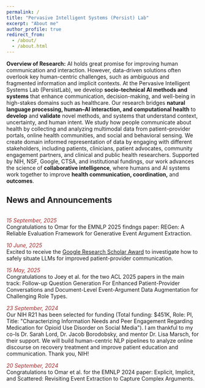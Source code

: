 ```yaml
---
permalink: /
title: "Pervasive Intelligent Systems (Persist) Lab"
excerpt: "About me"
author_profile: true
redirect_from: 
  - /about/
  - /about.html
---
```


<!-- 
<font color="red" size ="4">This website is under construction. Visit next week please.</font>
 -->
 <!--We are a research group in the <a href="https://web.cs.dartmouth.edu/" style="text-decoration: none">Department of Computer Science </a> at Dartmouth College. 
 Our work bridges <b>natural language processing</b> (NLP) and <b>human-AI interaction</b> with a focus on computational healthcare. We create innovative solutions to address <b>communication gaps in health-related interactions that impact treatment adherence and outcomes</b>. Our research includes analyzing data from Electronic Health Records (EHR), patient portals, online health communities, social media, and sensors, tackling issues at individual and community levels. <br/><br/>

At the <b>individual</b> level, we create innovative solutions to enhance patient-provider communication on patient portals leveraging multimodal EHR data. This includes AI-powered tools that assist patients in crafting clearer messages and triage systems that help providers respond to patient inquiries efficiently. At the <b>community</b> level, we develop NLP solutions to identify and contextualize treatment information needs from online health communities, such as rumors, misinformation, and knowledge gaps. Our ultimate goal is to inform the design of tailored solutions to enhance both patient-provider and patient-patient communications to improve treatment adherence and outcome. 
 -->
 
<p align="justify">

  
<b>Overview of Research:</b> AI holds great promise for improving human communication and interaction. However, data-driven solutions often overlook key human-centric challenges, such as ambiguous and fragmented information and implicit contexts. At the Pervasive Intelligent Systems Lab (PersistLab), we develop <b>socio-technical AI methods and systems</b> that enhance communication, decision-making, and well-being in high-stakes domains such as healthcare. Our research bridges <b>natural language processing, human–AI interaction, and computational health</b> to <b>develop</b> and <b>validate</b> novel methods, and systems that understand context, uncertainty, and human intent. We study how people communicate about health by collecting and analyzing multimodal data from patient–provider portals, online health communities, and social and behavioral sensing. We create domain informed representation of data by engaging with different stakeholders, including patients, clinicians, patient advocates, community engagement partners, and clinical and public health researchers. Supported by NIH, NSF, Google, CTSA, and institutional fundings, our work advances the science of <b>collaborative intelligence</b>, where humans and AI systems work together to improve <b>health communication, coordination,</b> and <b>outcomes</b>.

</p> 


## <font> News and Announcements </font>
<div style="height: 450px; overflow: auto;">

<font color="brown"><i>15 September, 2025</i></font> <br/>
<font> Congratulations to Omar for the EMNLP 2025 findngs paper: <a href="https://arxiv.org/pdf/2502.16838" style="text-decoration: none"> REGen: A Reliable Evaluation Framework for Generative Event Argument Extraction</a>.
</font> <br/>

  
<font color="brown"><i>10 June, 2025</i></font> <br/>
<font> Excited to receive the <a href="https://research.google/programs-and-events/research-scholar-program/recipients/">Google Research Scholar Award</a> to investigate how to safely situate LLMs for improved patient-provider communication.
</font> <br/>

<font color="brown"><i>15 May, 2025</i></font> <br/>
<font> Congratulations to Joey et al. for the two <a href="https://2025.aclweb.org/" style="text-decoration: none"> ACL 2025</a> papers in the main track: <a href="https://aclanthology.org/2025.acl-long.1226.pdf" style="text-decoration: none"> Follow-up Question Generation For Enhanced Patient-Provider Conversations</a> and <a href="https://aclanthology.org/2025.acl-long.1221.pdf" style="text-decoration: none"> Document-Level Event-Argument Data Augmentation for Challenging Role Types</a>.
</font> <br/>
  
  <font color="brown"><i>23 September, 2024</i></font> <br/>
<font> Our NIH R21 has been selected for funding (Total funding: $451K, Role: PI, Title: "Characterizing Information Needs and Peer Engagement Regarding
Medication for Opioid Use Disorder on Social Media"). I am thankful to my co-Is Dr. Sarah Lord, Dr. Jacob Borodobsky, and mentor Dr. Lisa Marsch, for their support. We will build human-centric NLP pipelines to analyze online discourse on recovery treatment and improve patient education and communication. Thank you, NIH!
</font> <br/>

<font color="brown"><i>20 September, 2024</i></font> <br/>
<font> Congratulations to Omar et al. for the <a href="https://2024.emnlp.org/" style="text-decoration: none"> EMNLP 2024</a> paper: <a href="https://omar-sharif03.github.io/DiscourseEE/" style="text-decoration: none"> Explicit, Implicit, and Scattered: Revisiting Event Extraction to Capture Complex Arguments</a>.
</font> <br/>

<font color="brown"><i>30 July, 2024</i></font> <br/>
<font> Congratulations to Madhusudan and others.  Our group is in <a href="https://openai.com/form/researcher-access-program/">Researcher Access Program</a>. We received a $5k API credit and will continue to assess OpenAI models on human-centric NLP tasks. 
</font> <br/>

<font color="brown"><i>25 July, 2024</i></font> <br/>
<font> Dartmouth SYNERGY team received <a href="https://geiselmed.dartmouth.edu/news/2024/28m-federal-grant-to-fund-medical-innovations-from-dartmouth-health-research/">a $27.7M funding through NIH’s Clinical and Translational Science Award</a> (PIs: Drs. Steven L. Bernstein, Anna N.A. Tosteson, Keith D. Paulsen). As a co-PI, my students and I will work on the development of an NLP pipeline to analyze pre-visit questionnaire responses and clinical notes, aiming to assess goal-aligned care.
</font> <br/>
  
<font color="brown"><i>10 June, 2024</i></font> <br/>
<font> Excited to receive the <a href="https://www.dartmouth-hitchcock.org/hitchcock-foundation/pilot-research-grants">Hitchcock Foundation Pilot Research Grant</a>
 ($50K, role: PI). In collaboration with DHMC providers, we will develop human-centric NLP solutions to triage patient portal messages. We also made it to the final round of the <a href="https://www.c4tbh.org/accelerator/">DIADH Accelerator</a>.
</font> <br/>

<font color="brown"><i>4 June, 2024</i></font> <br/>
<font> We successfully wrapped the <a href="https://sites.google.com/view/real-info-2024/overview" style="text-decoration: none">Reliable Evaluation of LLMs for Factual Information (REAL-Info)</a> workshop at <a href="https://www.icwsm.org/2024/index.html/" style="text-decoration: none">ICWSM-2024</a>. Thanks to my wonderful co-organizers, students, and all our participants. Special thanks to Dr. Munmun De Choudhury for her amazing keynote!
</font> <br/>

<font color="brown"><i>16 May, 2024</i></font> <br/>
<font> Congratulations to Omar et al. for the <a href="https://2024.aclweb.org/" style="text-decoration: none"> ACL 2024</a> paper: <a href="https://aclanthology.org/2024.acl-long.454/" style="text-decoration: none"> Deciphering Hate: Identifying Hateful Memes and Their Targets</a>.
</font> <br/>

<font color="brown"><i>21 April, 2024</i></font> <br/>
<font> Check out our paper  <a href="https://workshop-proceedings.icwsm.org/pdf/2024_33.pdf" style="text-decoration: none">Do LLMs Find Human Answers To Fact-Driven Questions Perplexing? A Case Study on Reddit</a>, at <a href="https://sites.google.com/view/real-info-2024/overview" style="text-decoration: none"> Reliable Evaluation of LLMs for Factual Information (REAL-Info)</a> workshop, co-located with <a href="https://www.icwsm.org/2024/index.html/" style="text-decoration: none">ICWSM-2024</a>.
</font> <br/>

<font color="brown"><i>8 March, 2024</i></font> <br/>
<font> We have posted two new pre-prints on arXiv! (1) <a href="https://arxiv.org/abs/2403.03304" style="text-decoration: none">Mad Libs Are All You Need: Augmenting Cross-Domain Document-Level Event Argument Data</a> (2) <a href="https://arxiv.org/abs/2403.03336" style="text-decoration: none">Scope of Large Language Models for Mining Emerging Opinions in Online Health Discourse</a>. 
</font> <br/>

<!--
<font color="brown"><i>10 June, 2024</i></font> <br/>
<font> Our project on triaging patient portal messages made it to the final round of the <a href="https://www.c4tbh.org/accelerator/">DIADH Accelerator</a>
</font> <br/>

<font color="brown"><i>31 January, 2024</i></font> <br/>
<font> Our workshop, titled <a href="https://sites.google.com/view/real-info-2024/overview" style="text-decoration: none">Reliable Evaluation of LLMs for Factual Information (REAL-Info)</a>, has been accepted at <a href="https://www.icwsm.org/2024/index.html/" style="text-decoration: none">ICWSM-2024</a>.  Please consider submitting your relevant work to this workshop!
</font> <br/>
-->



<font color="brown"><i>17 January, 2024</i></font> <br/>
<font> One paper on Multimodal Learning accepted at <a href="https://sites.google.com/view/eacl2024srw" style="text-decoration: none">EACL-2024 SRW</a>. Congratulations to Eftekhar, Omar, and other co-authors. 
</font> <br/>

<font color="brown"><i>09 December, 2023</i></font> <br/>
<font> One paper accepted at <a href="https://aaai.org/aaai-conference/" style="text-decoration: none">AAAI-2024</a>. Congratulations to Omar, Madhu, and other co-authors. 
</font> <br/>
  
<font color="brown"><i>23 October, 2023</i></font> <br/>
<font> One paper accepted in <a href="https://gem-benchmark.com/workshop" style="text-decoration: none">GEM Workshop</a> at <a href="https://2023.emnlp.org/" style="text-decoration: none">EMNLP-2023</a>. Congratulations to Joey and other co-authors. 
</font> <br/>
  
<font color="brown"><i>06 October, 2023</i></font> <br/>
<font> Two papers accepted at <a href="https://2023.emnlp.org/" style="text-decoration: none">EMNLP-2023</a>. Congratulations to Joey, Parker, and Omar!
</font> <br/>

<font color="brown"><i>15 July, 2023</i></font> <br/>
<font> One <a href="https://arxiv.org/abs/2301.11508" style="text-decoration: none"><font>paper</font></a> accepted at <a href="https://www.icwsm.org/2023/index.html/call_for_submissions.html" style="text-decoration: none">ICWSM-2024</a>. Congratulations to Will, Omar, Madhu, and other authors!
</font> <br/>

<font color="brown"><i>26 June, 2023</i></font> <br/>
<font> Congratulations to Parker for presenting his <a href="https://arxiv.org/pdf/2303.09366.pdf" style="text-decoration: none"><font>paper</font></a> in <a href="https://ieeeichi.github.io/ICHI2023/" style="text-decoration: none"><font>ICHI-23</font></a>.
</font> <br/>

<font color="brown"><i>5 June, 2023</i></font> <br/>
<font> Congratulations to Joey and Parker for presenting their papers (<a href="https://ojs.aaai.org/index.php/ICWSM/article/view/22140" style="text-decoration: none"><font>Paper-1</font></a>, <a href="https://ojs.aaai.org/index.php/ICWSM/article/view/22210" style="text-decoration: none"><font>Paper-2</font></a>) in <a href="https://www.icwsm.org/2023/index.html/index.html" style="text-decoration: none"><font>ICWSM-23</font></a>.
</font> <br/>

<font color="brown"><i>12 September, 2022</i></font> <br/>
<font> Congratulations to Omar for being awarded the <b>Presidential Graduate Fellowship</b> from Dartmouth. 
</font> <br/>


<font color="brown"><i>10 September, 2022</i></font> <br/>
<font> Welcome to our new PhD students, Madhusudan Basak and Omar Sharif!
</font> <br/>

<font color="brown"><i>21 August, 2022</i></font> <br/>
<font> Welcome to Lutz Lu, Vasavi Garimella, Dae Lim Chung, Vasavi Garimella, Garrett Johnston, Burke Jaeger, Love Tsai, Zhanel Nugmanova, who have joined the PersistLab!
</font> <br/>

<font color="brown"><i>22 May, 2022</i></font> <br/>
<font> Congratulations to Parker on being named a <a href="https://graduate.dartmouth.edu/academics/programs/phd-innovation-program-dartmouth" style="text-decoration: none"><font>Guarini PhD Innovation Fellow</font></a>.
</font>
</div>


